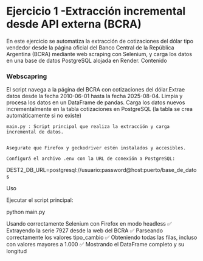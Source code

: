 # Ejercicio 1 -Extracción incremental desde API externa (BCRA)

En este ejercicio se automatiza la extracción de cotizaciones del dólar tipo vendedor desde la página oficial del Banco Central de la República Argentina (BCRA) mediante web scraping con Selenium, y carga los datos en una base de datos PostgreSQL alojada en Render.
Contenido

### Webscapring 

El script navega a la página del BCRA con cotizaciones del dólar.Extrae datos desde la fecha 2010-06-01 hasta la fecha 2025-08-04. Limpia y procesa los datos en un DataFrame de pandas. Carga los datos nuevos incrementalmente en la tabla cotizaciones en PostgreSQL
    (la tabla se crea automáticamente si no existe)

    main.py : Script principal que realiza la extracción y carga incremental de datos.


    Asegurate que Firefox y geckodriver estén instalados y accesibles.

    Configurá el archivo .env con la URL de conexión a PostgreSQL:

DEST2_DB_URL=postgresql://usuario:password@host:puerto/base_de_datos

Uso

Ejecutar el script principal:

python main.py


Usando correctamente Selenium con Firefox en modo headless
✅ Extrayendo la serie 7927 desde la web del BCRA
✅ Parseando correctamente los valores tipo_cambio
✅ Obteniendo todas las filas, incluso con valores mayores a 1.000
✅ Mostrando el DataFrame completo y su longitud
